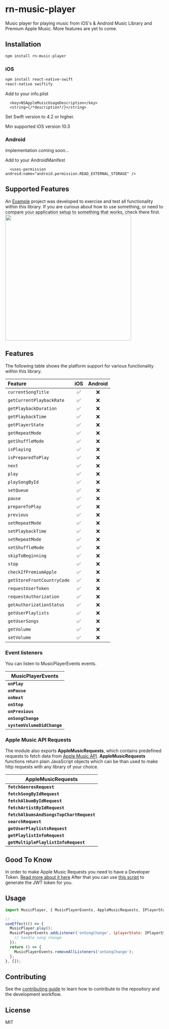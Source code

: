 # rn-music-player

Music player for playing music from iOS's & Android Music Library and Premium Apple Music.
More features are yet to come.


## Installation

```sh
npm install rn-music-player
```

### iOS

```sh
npm install react-native-swift
react-native swiftify
```

Add to your info.plist

```
  <key>NSAppleMusicUsageDescription</key>
  <string>{/*description*/}</string>
```

Set Swift version to 4.2 or higher.

Min supported iOS version 10.3

### Android

implementation coming soon...

Add to your AndroidManifest

```
  <uses-permission android:name="android.permission.READ_EXTERNAL_STORAGE" />
```


## Supported Features

An [Example](./example) project was developed to exercise and test all functionality within this library. If you are curious about how to use something, or need to compare your application setup to something that works, check there first.
<img src="https://user-images.githubusercontent.com/26821326/107419983-b1204000-6b18-11eb-80b1-cf31c899242a.png" width="400"/>

## Features

The following table shows the platform support for various functionality within this library.

| Feature                    | iOS | Android |
| :------------------------- | :-: | :-----: |
| `currentSongTitle`         | ✅  |   ❌    |
| `getCurrentPlaybackRate`   | ✅  |   ❌    |
| `getPlaybackDuration`      | ✅  |   ❌    |
| `getPlaybackTime`          | ✅  |   ❌    |
| `getPlayerState`           | ✅  |   ❌    |
| `getRepeatMode`            | ✅  |   ❌    |
| `getShuffleMode`           | ✅  |   ❌    |
| `isPlaying`                | ✅  |   ❌    |
| `isPreparedToPlay`         | ✅  |   ❌    |
| `next`                     | ✅  |   ❌    |
| `play`                     | ✅  |   ❌    |
| `playSongById`             | ✅  |   ❌    |
| `setQueue`                 | ✅  |   ❌    |
| `pause`                    | ✅  |   ❌    |
| `prepareToPlay`            | ✅  |   ❌    |
| `previous`                 | ✅  |   ❌    |
| `setRepeatMode`            | ✅  |   ❌    |
| `setPlaybackTime`          | ✅  |   ❌    |
| `setRepeatMode`            | ✅  |   ❌    |
| `setShuffleMode`           | ✅  |   ❌    |
| `skipToBeginning`          | ✅  |   ❌    |
| `stop`                     | ✅  |   ❌    |
| `checkIfPremiumApple`      | ✅  |   ❌    |
| `getStoreFrontCountryCode` | ✅  |   ❌    |
| `requestUserToken`         | ✅  |   ❌    |
| `requestAuthorization`     | ✅  |   ❌    |
| `getAuthorizationStatus`   | ✅  |   ❌    |
| `getUserPlaylists`         | ✅  |   ❌    |
| `getUserSongs`             | ✅  |   ❌    |
| `getVolume`                | ✅  |   ❌    |
| `setVolume`                | ✅  |   ❌    |

### Event listeners

You can listen to MusicPlayerEvents events.

| MusicPlayerEvents                       |
| ---------------------------------------- |
| **`onPlay`**                 |
| **`onPause`**               |
| **`onNext`**              |
| **`onStop`**             |
| **`onPrevious`** |
| **`onSongChange`**                      |
| **`systemVolumeDidChange`**            |
### Apple Music API Requests

The module also exports **AppleMusicRequests**, which contains predefined requests to fetch data from [Apple Music API](https://developer.apple.com/documentation/applemusicapi/).
**AppleMusicRequests** functions return plain JavaScript objects which can be than used to make http requests with any library of your choice.

| AppleMusicRequests                       |
| ---------------------------------------- |
| **`fetchGenresRequest`**                 |
| **`fetchSongByIdRequest`**               |
| **`fetchAlbumByIdRequest`**              |
| **`fetchArtistByIdRequest`**             |
| **`fetchAlbumsAndSongsTopChartRequest`** |
| **`searchRequest`**                      |
| **`getUserPlaylistsRequest`**            |
| **`getPlaylistInfoRequest`**             |
| **`getMultiplePlaylistInfoRequest`**     |

## Good To Know

In order to make Apple Music Requests you need to have a Developer Token. [Read more about it here](https://developer.apple.com/documentation/applemusicapi/getting_keys_and_creating_tokens)
After that you can use [this script](https://github.com/pelauimagineering/apple-music-token-generator) to generate the JWT token for you.

## Usage

```js
import MusicPlayer, { MusicPlayerEvents, AppleMusicRequests, IPlayerState } from 'rn-music-player';

// ...
useEffect(() => {
  MusicPlayer.play();
  MusicPlayerEvents.addListener('onSongChange', (playerState: IPlayerState) => {
    // handle song change
  });
  return () => {
    MusicPlayerEvents.removeAllListeners('onSongChange');
  };
}, []);
```

## Contributing

See the [contributing guide](CONTRIBUTING.md) to learn how to contribute to the repository and the development workflow.

## License

MIT
